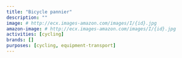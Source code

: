 ```yaml
---
title: "Bicycle pannier"
description: ""
image: # http://ecx.images-amazon.com/images/I/{id}.jpg
amazon-image: # http://ecx.images-amazon.com/images/I/{id}.jpg
activities: [cycling]
brands: []
purposes: [cycling, equipment-transport]
---
```

